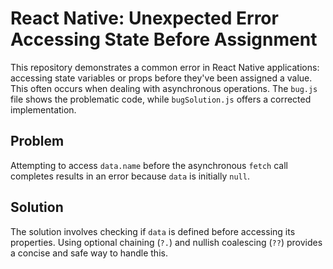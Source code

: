 # React Native: Unexpected Error Accessing State Before Assignment

This repository demonstrates a common error in React Native applications: accessing state variables or props before they've been assigned a value.  This often occurs when dealing with asynchronous operations. The `bug.js` file shows the problematic code, while `bugSolution.js` offers a corrected implementation.

## Problem

Attempting to access `data.name` before the asynchronous `fetch` call completes results in an error because `data` is initially `null`. 

## Solution

The solution involves checking if `data` is defined before accessing its properties. Using optional chaining (`?.`) and nullish coalescing (`??`) provides a concise and safe way to handle this.
